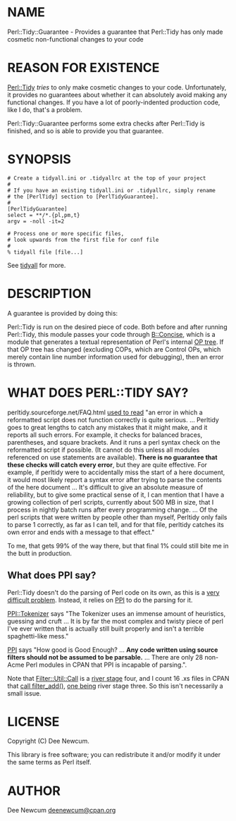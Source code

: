 # NAME

Perl::Tidy::Guarantee - Provides a guarantee that Perl::Tidy has only made cosmetic non-functional
changes to your code

# REASON FOR EXISTENCE

[Perl::Tidy](https://metacpan.org/pod/Perl%3A%3ATidy) _tries_ to only make cosmetic changes to your code. Unfortunately, it provides no
guarantees about whether it can absolutely avoid making any functional changes. If you have a lot of
poorly-indented production code, like I do, that's a problem.

Perl::Tidy::Guarantee performs some extra checks after Perl::Tidy is finished, and so is able to
provide you that guarantee.

# SYNOPSIS

    # Create a tidyall.ini or .tidyallrc at the top of your project
    #
    # If you have an existing tidyall.ini or .tidyallrc, simply rename
    # the [PerlTidy] section to [PerlTidyGuarantee].
    #
    [PerlTidyGuarantee]
    select = **/*.{pl,pm,t}
    argv = -noll -it=2

    # Process one or more specific files,
    # look upwards from the first file for conf file
    #
    % tidyall file [file...]

See [tidyall](https://metacpan.org/pod/tidyall) for more.

# DESCRIPTION

A guarantee is provided by doing this:

Perl::Tidy is run on the desired piece of code. Both before and after running Perl::Tidy, this
module passes your code through [B::Concise](https://metacpan.org/pod/B%3A%3AConcise), which is a module that generates a textual
representation of Perl's internal [OP tree](https://metacpan.org/pod/perloptree). If that OP tree has changed (excluding
COPs, which are Control OPs, which merely contain line number information used for debugging), then
an error is thrown.

# WHAT DOES PERL::TIDY SAY?

perltidy.sourceforge.net/FAQ.html [used to
read](https://web.archive.org/web/20180609065751/http://perltidy.sourceforge.net/FAQ.html) "an error
in which a reformatted script does not function correctly is quite serious. … Perltidy goes to great
lengths to catch any mistakes that it might make, and it reports all such errors. For example, it
checks for balanced braces, parentheses, and square brackets. And it runs a perl syntax check on the
reformatted script if possible. (It cannot do this unless all modules referenced on use statements
are available). **There is no guarantee that these checks will catch every error**, but they are
quite effective. For example, if perltidy were to accidentally miss the start of a here document, it
would most likely report a syntax error after trying to parse the contents of the here document …
It's difficult to give an absolute measure of reliability, but to give some practical sense of it, I
can mention that I have a growing collection of perl scripts, currently about 500 MB in size, that I
process in nightly batch runs after every programming change. ... Of the perl scripts that were
written by people other than myself, Perltidy only fails to parse 1 correctly, as far as I can tell,
and for that file, perltidy catches its own error and ends with a message to that effect."

To me, that gets 99% of the way there, but that final 1% could still bite me in the butt in
production.

## What does PPI say?

Perl::Tidy doesn't do the parsing of Perl code on its own, as this is a [very difficult
problem](https://everything2.com/title/Only+perl+can+parse+Perl). Instead, it relies on [PPI](https://metacpan.org/pod/PPI) to do
the parsing for it.

[PPI::Tokenizer](https://metacpan.org/pod/PPI%3A%3ATokenizer) says "The Tokenizer uses an immense amount of heuristics, guessing and cruft …
It is by far the most complex and twisty piece of perl I've ever written that is actually still
built properly and isn't a terrible spaghetti-like mess."

[PPI](https://metacpan.org/pod/PPI) says "How good is Good Enough? … **Any code written using source filters should not be
assumed to be parsable.** … There are only 28 non-Acme Perl modules in CPAN that PPI is incapable of
parsing.".

Note that [Filter::Util::Call](https://metacpan.org/pod/Filter%3A%3AUtil%3A%3ACall) is a [river
stage](https://metacpan.org/about/faq#whatdoestheriverstageindicate) four, and I count 16 .xs files
in CPAN that [call filter\_add()](https://metacpan.org/pod/perlfilter), [one being](https://metacpan.org/pod/Devel%3A%3ADeclare) river stage three. So this
isn't necessarily a small issue.

# LICENSE

Copyright (C) Dee Newcum.

This library is free software; you can redistribute it and/or modify
it under the same terms as Perl itself.

# AUTHOR

Dee Newcum <deenewcum@cpan.org>

